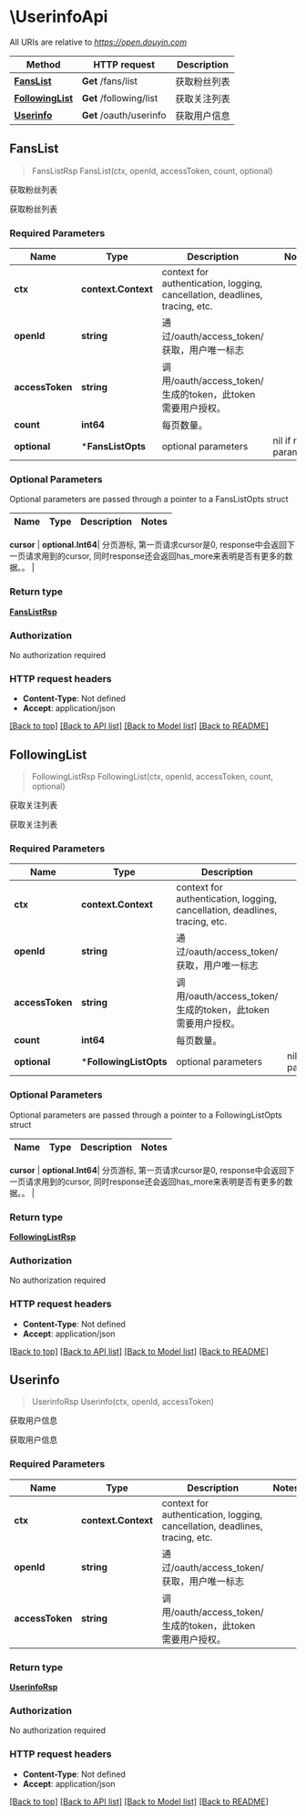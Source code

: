# \UserinfoApi

All URIs are relative to *https://open.douyin.com*

Method | HTTP request | Description
------------- | ------------- | -------------
[**FansList**](UserinfoApi.md#FansList) | **Get** /fans/list | 获取粉丝列表
[**FollowingList**](UserinfoApi.md#FollowingList) | **Get** /following/list | 获取关注列表
[**Userinfo**](UserinfoApi.md#Userinfo) | **Get** /oauth/userinfo | 获取用户信息



## FansList

> FansListRsp FansList(ctx, openId, accessToken, count, optional)

获取粉丝列表

获取粉丝列表

### Required Parameters


Name | Type | Description  | Notes
------------- | ------------- | ------------- | -------------
**ctx** | **context.Context** | context for authentication, logging, cancellation, deadlines, tracing, etc.
**openId** | **string**| 通过/oauth/access_token/获取，用户唯一标志 | 
**accessToken** | **string**| 调用/oauth/access_token/生成的token，此token需要用户授权。 | 
**count** | **int64**| 每页数量。 | 
 **optional** | ***FansListOpts** | optional parameters | nil if no parameters

### Optional Parameters

Optional parameters are passed through a pointer to a FansListOpts struct


Name | Type | Description  | Notes
------------- | ------------- | ------------- | -------------



 **cursor** | **optional.Int64**| 分页游标, 第一页请求cursor是0, response中会返回下一页请求用到的cursor, 同时response还会返回has_more来表明是否有更多的数据。。 | 

### Return type

[**FansListRsp**](FansListRsp.md)

### Authorization

No authorization required

### HTTP request headers

- **Content-Type**: Not defined
- **Accept**: application/json

[[Back to top]](#) [[Back to API list]](../README.md#documentation-for-api-endpoints)
[[Back to Model list]](../README.md#documentation-for-models)
[[Back to README]](../README.md)


## FollowingList

> FollowingListRsp FollowingList(ctx, openId, accessToken, count, optional)

获取关注列表

获取关注列表

### Required Parameters


Name | Type | Description  | Notes
------------- | ------------- | ------------- | -------------
**ctx** | **context.Context** | context for authentication, logging, cancellation, deadlines, tracing, etc.
**openId** | **string**| 通过/oauth/access_token/获取，用户唯一标志 | 
**accessToken** | **string**| 调用/oauth/access_token/生成的token，此token需要用户授权。 | 
**count** | **int64**| 每页数量。 | 
 **optional** | ***FollowingListOpts** | optional parameters | nil if no parameters

### Optional Parameters

Optional parameters are passed through a pointer to a FollowingListOpts struct


Name | Type | Description  | Notes
------------- | ------------- | ------------- | -------------



 **cursor** | **optional.Int64**| 分页游标, 第一页请求cursor是0, response中会返回下一页请求用到的cursor, 同时response还会返回has_more来表明是否有更多的数据。。 | 

### Return type

[**FollowingListRsp**](FollowingListRsp.md)

### Authorization

No authorization required

### HTTP request headers

- **Content-Type**: Not defined
- **Accept**: application/json

[[Back to top]](#) [[Back to API list]](../README.md#documentation-for-api-endpoints)
[[Back to Model list]](../README.md#documentation-for-models)
[[Back to README]](../README.md)


## Userinfo

> UserinfoRsp Userinfo(ctx, openId, accessToken)

获取用户信息

获取用户信息

### Required Parameters


Name | Type | Description  | Notes
------------- | ------------- | ------------- | -------------
**ctx** | **context.Context** | context for authentication, logging, cancellation, deadlines, tracing, etc.
**openId** | **string**| 通过/oauth/access_token/获取，用户唯一标志 | 
**accessToken** | **string**| 调用/oauth/access_token/生成的token，此token需要用户授权。 | 

### Return type

[**UserinfoRsp**](UserinfoRsp.md)

### Authorization

No authorization required

### HTTP request headers

- **Content-Type**: Not defined
- **Accept**: application/json

[[Back to top]](#) [[Back to API list]](../README.md#documentation-for-api-endpoints)
[[Back to Model list]](../README.md#documentation-for-models)
[[Back to README]](../README.md)

